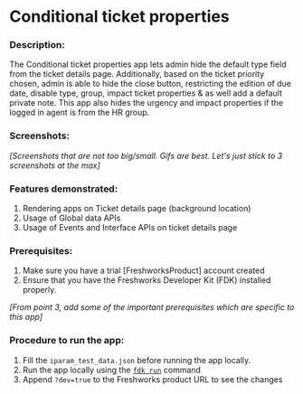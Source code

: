 # Conditional ticket properties

### Description:

 The Conditional ticket properties app lets admin hide the default type field from the ticket details page. Additionally, based on the ticket priority chosen, admin is able to hide the close button, restricting the edition of due date, disable type, group, impact ticket properties & as well add a default private note. This app also hides the urgency and impact properties if the logged in agent is from the HR group.

### Screenshots:

_[Screenshots that are not too big/small. Gifs are best. Let's just stick to 3 screenshots at the max]_

### Features demonstrated:
  1. Rendering apps on Ticket details page (background location)
  2. Usage of Global data APIs
  3. Usage of Events and Interface APIs on ticket details page

### Prerequisites:
1. Make sure you have a trial [FreshworksProduct] account created
2. Ensure that you have the Freshworks Developer Kit (FDK) installed properly.

_[From point 3, add some of the important prerequisites which are specific to this app]_

### Procedure to run the app:
1. Fill the `iparam_test_data.json` before running the app locally.
2. Run the app locally using the [`fdk run`](https://developers.freshchat.com/v2/docs/freshworks-cli/#run) command
3. Append `?dev=true` to the Freshworks product URL to see the changes
